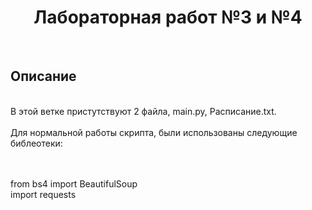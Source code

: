 <a> <h1 align="center"> Лабораторная работ №3 и №4 </h1></a>
<br>
<a> <h2 align="left"> Описание </h2></a>
<br>
В этой ветке пристутствуют 2 файла, main.py, Расписание.txt.
<br>
<br>
Для нормальной работы скрипта, были использованы следующие библеотеки:
<br>
<br>
<br>
<body>

from bs4 import BeautifulSoup<br>
import requests<br>

</body>


